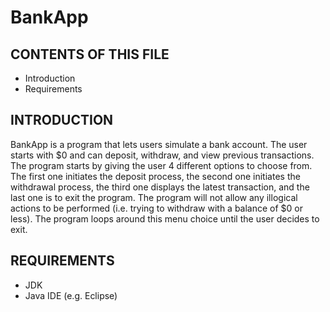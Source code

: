 # BankApp

CONTENTS OF THIS FILE
---------------------

 * Introduction
 * Requirements


INTRODUCTION
------------

BankApp is a program that lets users simulate a bank account. The user starts with $0 and can deposit, withdraw, and view previous transactions. The program starts by giving the user 4 different options to choose from. The first one initiates the deposit process, the second one initiates the withdrawal process, the third one displays the latest transaction, and the last one is to exit the program. The program will not allow any illogical actions to be performed (i.e. trying to withdraw with a balance of $0 or less). The program loops around this menu choice until the user decides to exit.


REQUIREMENTS
------------

- JDK
- Java IDE (e.g. Eclipse)

